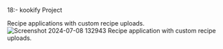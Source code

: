 18:- kookify Project

Recipe applications with custom recipe uploads.
![Screenshot 2024-07-08 132943](https://github.com/stutik/javascript-enchances/assets/23453873/701123e9-e273-4287-a0bd-9bebdb13a6c0)
Recipe application with custom recipe uploads.


